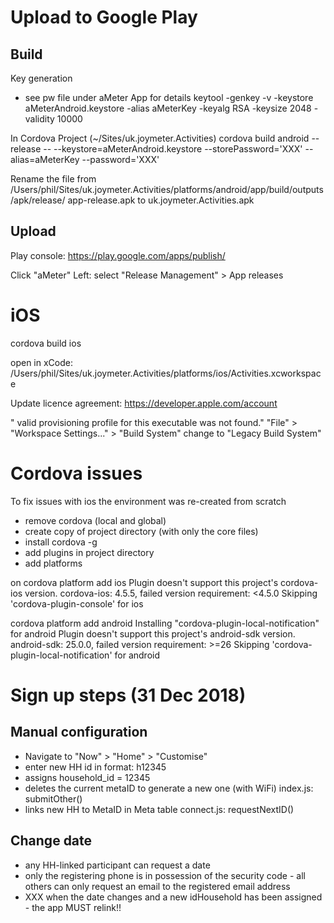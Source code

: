 Upload to Google Play
=====================


Build
-----

Key generation
- see pw file under aMeter App for details
keytool -genkey -v -keystore aMeterAndroid.keystore -alias aMeterKey -keyalg RSA -keysize 2048 -validity 10000

In Cordova Project
(~/Sites/uk.joymeter.Activities)
cordova build android --release -- --keystore=aMeterAndroid.keystore --storePassword='XXX' --alias=aMeterKey --password='XXX'

Rename the file from 
/Users/phil/Sites/uk.joymeter.Activities/platforms/android/app/build/outputs/apk/release/ app-release.apk
to
uk.joymeter.Activities.apk

Upload
------

Play console:
https://play.google.com/apps/publish/

Click "aMeter"
Left: select "Release Management" > App releases

iOS
===

cordova build ios

open in xCode:
/Users/phil/Sites/uk.joymeter.Activities/platforms/ios/Activities.xcworkspace

Update licence agreement:
https://developer.apple.com/account

" valid provisioning profile for this executable was not found."
"File" > "Workspace Settings..." >  "Build System" change to "Legacy Build System"


Cordova issues
==============

To fix issues with ios the environment was re-created from scratch
- remove cordova (local and global)
- create copy of project directory (with only the core files)
- install cordova -g
- add plugins in project directory
- add platforms

on 
cordova platform add ios
    Plugin doesn't support this project's cordova-ios version. cordova-ios: 4.5.5, failed version requirement: <4.5.0
    Skipping 'cordova-plugin-console' for ios

cordova platform add android
    Installing "cordova-plugin-local-notification" for android
    Plugin doesn't support this project's android-sdk version. android-sdk: 25.0.0, failed version requirement: >=26
    Skipping 'cordova-plugin-local-notification' for android




Sign up steps (31 Dec 2018)
===========================

Manual configuration
--------------------

- Navigate to "Now" > "Home" > "Customise"
- enter new HH id in format: h12345
- assigns household_id = 12345
- deletes the current metaID to generate a new one (with WiFi)       index.js: submitOther()
- links new HH to MetaID in Meta table                               connect.js: requestNextID()

Change date
-----------

- any HH-linked participant can request a date
- only the registering phone is in possession of the security code - all others can only request an email to the registered email address
- XXX when the date changes and a new idHousehold has been assigned - the app MUST relink!!


